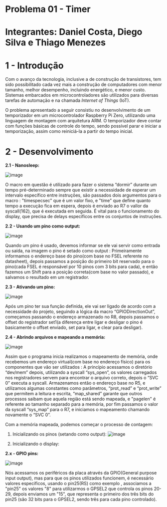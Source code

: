 # Problema 01 - Timer
# Integrantes: Daniel Costa, Diego Silva e Thiago Menezes

# 1 - Introdução
Com o avanço da tecnologia, inclusive a de construção de transistores, tem sido possibilitado cada vez mais a construção de computadores com menor tamanho, melhor desempenho, incluindo energético, e menor custo. Sistemas embarcados em microcontroladores são utilizados para diversas tarefas de automação e na chamada _Internet of Things_ (IoT).

O problema apresentado a seguir consistiu no desenvolvimento de um temporizador em um microcontrolador Raspberry Pi Zero, utilizando uma linguagem de montagem com arquitetura ARM. O temporizador deve contar com funções básicas de controle do tempo, sendo possível parar e iniciar a temporização, assim como reiniciá-la a partir do tempo inicial.

# 2 - Desenvolvimento
**2.1 - Nanosleep:**

![image](https://user-images.githubusercontent.com/111393549/192642333-7be43a3a-f703-4d4c-9fa9-4c0f6ae628f9.png)

O macro em questão é utilizado para fazer o sistema “dormir” durante um tempo pré-determinado sempre que existir a necessidade de esperar um intervalo específico entre instruções, são passados dois argumentos para o macro : "timespecsec" que é um valor fixo, e "time" que define quanto tempo a execução fica em espera, depois é enviado ao R7 o vallor da syscall(162), que é executada em seguida.
É vital para o funcionamento do display, que precisa de delays específicos entre os conjuntos de instruções.

**2.2 - Usando um pino como output:**

![image](https://user-images.githubusercontent.com/111393549/192646024-306637d8-7783-4c63-8402-9833781490a1.png)

Quando um pino é usado, devemos informar se ele vai servir como entrada ou saída, na imagem o pino é setado como output : Primeiramente informamos o endereço base do pino(com base no FSEL referente no datasheet), depois passamos a posição do primeiro bit reservado para o pino(cada FSEL é responsável por 10 pinos com 3 bits para cada), e então fazemos um Shift para a posição correta(com base no valor passado), e salvamos o resultado em um registrador.

**2.3 - Ativando um pino:**

![image](https://user-images.githubusercontent.com/111393549/192645909-fc9caecf-305b-4c4a-9049-be2b6688e4a0.png)

Após um pino ter sua função definida, ele vai ser ligado de acordo com a necessidade do projeto, seguindo a lógica da macro “GPIODirectionOut”,  começamos passando o endereço armazenado no R8, depois passamos o offset do registrador set1(a diferença entre ligar e desligar o pino é basicamente o offset enviado, set para ligar, e clear para desligar).

**2.4 - Abrindo arquivos e mapeando a memória:**

![image](https://user-images.githubusercontent.com/111393549/192645367-82ef86f6-05c9-41ea-ac0e-046159c400fb.png)

Assim que o programa inicia realizamos o mapeamento de memória, onde recebemos um endereço virtual(com base no endereço físico) para os componentes que vão ser utilizados : A princípio acessamos o diretório “dev/mem”  depois, utilizando a syscall “sys_open”, os valores carregados nos registradores servem para encontrar o arquivo correto, depois o “SVC 0” executa a syscall.
Armazenamos então o endereço base no R5, e utilizamos algumas constantes como parâmetros, “prot_read” e “prot_write” que permitem a leitura e escrita, “map_shared” garante que outros processos saibam que aquela região está sendo mapeada, e "pagelen" é referente ao tamanho separado para a memória, por fim passamos o valor da syscall “sys_map” para o R7, e iniciamos o mapeamento chamando novamente o “SVC 0”.

Com a memória mapeada, podemos começar o processo de contagem:
1. Inicializando os pinos (setando como output):
![image](https://user-images.githubusercontent.com/111393549/192648400-889c5f0a-a32f-4e84-950b-e3150636cef7.png)


2. Inicializando o display:




**2.x - GPIO pins:**

![image](https://user-images.githubusercontent.com/111393549/192644893-8dda5069-05aa-4af8-bc33-900e7e52dc03.png)

Nós acessamos os periféricos da placa através da GPIO(General purpose input output), mas para que os pinos utilizados funcionem, é necessário valores especificos, usando o pin25(RS) como exemplo , associamos a "pin25" os valores "8" para utilizarmos o GPSEL2 que controla os pinos 20-29, depois enviamos
um "15", que representa o primeiro dos três bits do pin25 (são 32 bits para o GPSEL2, sendo três para cada pino controlado).



